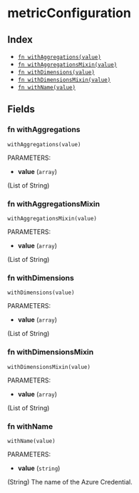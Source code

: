 # metricConfiguration



## Index

* [`fn withAggregations(value)`](#fn-withaggregations)
* [`fn withAggregationsMixin(value)`](#fn-withaggregationsmixin)
* [`fn withDimensions(value)`](#fn-withdimensions)
* [`fn withDimensionsMixin(value)`](#fn-withdimensionsmixin)
* [`fn withName(value)`](#fn-withname)

## Fields

### fn withAggregations

```jsonnet
withAggregations(value)
```

PARAMETERS:

* **value** (`array`)

(List of String)
### fn withAggregationsMixin

```jsonnet
withAggregationsMixin(value)
```

PARAMETERS:

* **value** (`array`)

(List of String)
### fn withDimensions

```jsonnet
withDimensions(value)
```

PARAMETERS:

* **value** (`array`)

(List of String)
### fn withDimensionsMixin

```jsonnet
withDimensionsMixin(value)
```

PARAMETERS:

* **value** (`array`)

(List of String)
### fn withName

```jsonnet
withName(value)
```

PARAMETERS:

* **value** (`string`)

(String) The name of the Azure Credential.